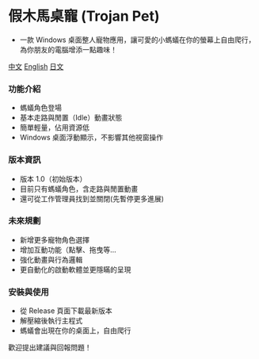 # 假木馬桌寵 (Trojan Pet)
- 一款 Windows 桌面整人寵物應用，讓可愛的小螞蟻在你的螢幕上自由爬行，為你朋友的電腦增添一點趣味！

[中文](https://github.com/gg17117144/TrojanPet/blob/main/README-zh.md) [English](https://github.com/gg17117144/TrojanPet/blob/main/README.md) [日文](https://github.com/gg17117144/TrojanPet/blob/main/README-ja.md)

### 功能介紹 
- 螞蟻角色登場 
- 基本走路與閒置（Idle）動畫狀態 
- 簡單輕量，佔用資源低 
- Windows 桌面浮動顯示，不影響其他視窗操作

### 版本資訊
- 版本 1.0（初始版本） 
- 目前只有螞蟻角色，含走路與閒置動畫 
- 還可從工作管理員找到並關閉(先暫停更多進展)

### 未來規劃
- 新增更多寵物角色選擇
- 增加互動功能（點擊、拖曳等...
- 強化動畫與行為邏輯
- 更自動化的啟動軟體並更隱瞞的呈現

### 安裝與使用
- 從 Release 頁面下載最新版本
- 解壓縮後執行主程式
- 螞蟻會出現在你的桌面上，自由爬行

歡迎提出建議與回報問題！
